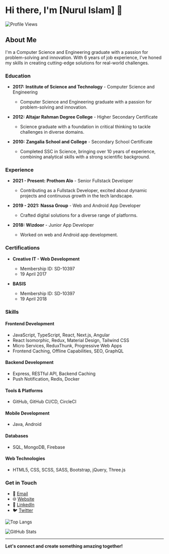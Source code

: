 # Hi there, I'm [Nurul Islam] 👋

![Profile Views]([https://komarev.com/ghpvc/?username=nurul-islam01&style=flat-square](https://nurulislam.dev))

## About Me

I'm a Computer Science and Engineering graduate with a passion for problem-solving and innovation. With 6 years of job experience, I've honed my skills in creating cutting-edge solutions for real-world challenges.

### Education

- **2017:** **Institute of Science and Technology** - Computer Science and Engineering
  - Computer Science and Engineering graduate with a passion for problem-solving and innovation.

- **2012:** **Altajar Rahman Degree College** - Higher Secondary Certificate
  - Science graduate with a foundation in critical thinking to tackle challenges in diverse domains.

- **2010:** **Zangalia School and College** - Secondary School Certificate
  - Completed SSC in Science, bringing over 10 years of experience, combining analytical skills with a strong scientific background.

### Experience

- **2021 - Present:** **Prothom Alo** - Senior Fullstack Developer
  - Contributing as a Fullstack Developer, excited about dynamic projects and continuous growth in the tech landscape.

- **2019 - 2021:** **Nassa Group** - Web and Android App Developer
  - Crafted digital solutions for a diverse range of platforms.

- **2018:** **Wizdoor** - Junior App Developer
  - Worked on web and Android app development.

### Certifications

- **Creative IT - Web Development**
  - Membership ID: SD-10397
  - 19 April 2017

- **BASIS**
  - Membership ID: SD-10397
  - 19 April 2018


### Skills

#### Frontend Development
- JavaScript, TypeScript, React, Next.js, Angular
- React Isomorphic, Redux, Material Design, Tailwind CSS
- Micro Services, ReduxThunk, Progressive Web Apps
- Frontend Caching, Offline Capabilities, SEO, GraphQL

#### Backend Development
- Express, RESTful API, Backend Caching
- Push Notification, Redis, Docker

#### Tools & Platforms
- GitHub, GitHub CI/CD, CircleCI

#### Mobile Development
- Java, Android

#### Databases
- SQL, MongoDB, Firebase

#### Web Technologies
- HTML5, CSS, SCSS, SASS, Bootstrap, jQuery, Three.js

### Get in Touch

- 📧 [Email](mailto:nurul.islam@nurulislam.dev)
- 🌐 [Website](https://nurulislam.dev)
- 💼 [LinkedIn](https://www.linkedin.com/in/nurul-islam-a7a545138/)
- 🐦 [Twitter](https://twitter.com/nurul_tipu01)

![Top Langs](https://github-readme-stats.vercel.app/api/top-langs/?username=nurul-islam01&layout=compact)

![GitHub Stats](https://github-readme-stats.vercel.app/api?username=nurul-islam01&show_icons=true&count_private=true&hide=contribs)

---

**Let's connect and create something amazing together!**


<!--
**nurul-islam01/nurul-islam01** is a ✨ _special_ ✨ repository because its `README.md` (this file) appears on your GitHub profile.

Here are some ideas to get you started:

- 🔭 I’m currently working on ...
- 🌱 I’m currently learning ...
- 👯 I’m looking to collaborate on ...
- 🤔 I’m looking for help with ...
- 💬 Ask me about ...
- 📫 How to reach me: ...
- 😄 Pronouns: ...
- ⚡ Fun fact: ...
-->
